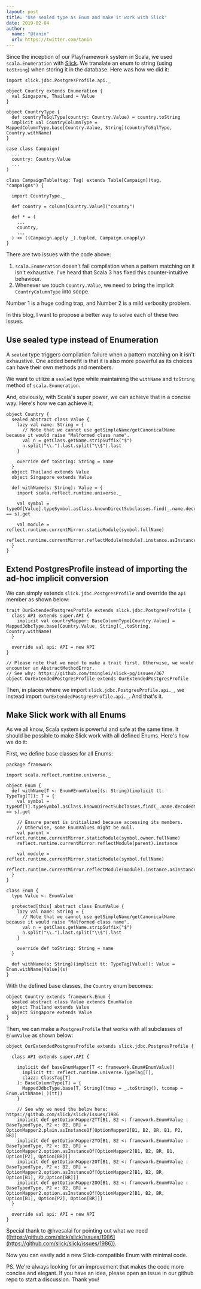 ```yaml
---
layout: post
title: "Use sealed type as Enum and make it work with Slick"
date: 2019-02-04
author:
  name: "@tanin"
  url: https://twitter.com/tanin
---
```


Since the inception of our Playframework system in Scala, we used `scala.Enumeration` with [Slick](https://github.com/slick/slick). We translate an enum to string (using `toString`) when storing it in the database. Here was how we did it:

```
import slick.jdbc.PostgresProfile.api._

object Country extends Enumeration {
  val Singapore, Thailand = Value
}

object CountryType {
  def countryToSqlType(country: Country.Value) = country.toString
  implicit val CountryColumnType = MappedColumnType.base[Country.Value, String](countryToSqlType, Country.withName)
}

case class Campaign(
  ...
  country: Country.Value
  ...
)

class CampaignTable(tag: Tag) extends Table[Campaign](tag, "campaigns") {

  import CountryType._

  def country = column[Country.Value]("country")

  def * = (
    ...
    country,
    ...
  ) <> ((Campaign.apply _).tupled, Campaign.unapply)
}
```

There are two issues with the code above:

1. `scala.Enumeration` doesn't fail compilation when a pattern matching on it isn't exhaustive. I've heard that Scala 3 has fixed this counter-intuitive behaviour.
2. Whenever we touch `Country.Value`, we need to bring the implicit `CountryColumnType` into scope.

Number 1 is a huge coding trap, and Number 2 is a mild verbosity problem.

In this blog, I want to propose a better way to solve each of these two issues.


## Use sealed type instead of Enumeration

A `sealed` type triggers compilation failure when a pattern matching on it isn't exhaustive. One added benefit is that it is also more powerful as its choices can have their own methods and members.

We want to utilize a `sealed` type while maintaining the `withName` and `toString` method of `scala.Enumeration`.

And, obviously, with Scala's super power, we can achieve that in a concise way. Here's how we can achieve it:

```
object Country {
  sealed abstract class Value {
    lazy val name: String = {
      // Note that we cannot use getSimpleName/getCanonicalName because it would raise "Malformed class name".
      val n = getClass.getName.stripSuffix("$")
      n.split("\\.").last.split("\\$").last
    }

    override def toString: String = name
  }
  object Thailand extends Value
  object Singapore extends Value

  def withName(s: String): Value = {
    import scala.reflect.runtime.universe._

    val symbol = typeOf[Value].typeSymbol.asClass.knownDirectSubclasses.find(_.name.decodedName.toString == s).get

    val module = reflect.runtime.currentMirror.staticModule(symbol.fullName)
    reflect.runtime.currentMirror.reflectModule(module).instance.asInstanceOf[Value]
  }
}
```


## Extend PostgresProfile instead of importing the ad-hoc implicit conversion

We can simply extends `slick.jdbc.PostgresProfile` and override the `api` member as shown below:

```
trait OurExtendedPostgresProfile extends slick.jdbc.PostgresProfile {
  class API extends super.API {
    implicit val countryMapper: BaseColumnType[Country.Value] = MappedJdbcType.base[Country.Value, String](_.toString, Country.withName)
  }

  override val api: API = new API
}

// Please note that we need to make a trait first. Otherwise, we would encounter an AbstractMethodError.
// See why: https://github.com/tminglei/slick-pg/issues/367
object OurExtendedPostgresProfile extends OurExtendedPostgresProfile
```

Then, in places where we import `slick.jdbc.PostgresProfile.api._`, we instead import `OurExtendedPostgresProfile.api._`. And that's it.


## Make Slick work with all Enums

As we all know, Scala system is powerful and safe at the same time. It should be possible to make Slick work with all  defined Enums. Here's how we do it:

First, we define base classes for all Enums:

```
package framework

import scala.reflect.runtime.universe._

object Enum {
  def withName[T <: Enum#EnumValue](s: String)(implicit tt: TypeTag[T]): T = {
    val symbol = typeOf[T].typeSymbol.asClass.knownDirectSubclasses.find(_.name.decodedName.toString == s).get  
    
    // Ensure parent is initialized because accessing its members.
    // Otherwise, some EnumValues might be null.
    val parent = reflect.runtime.currentMirror.staticModule(symbol.owner.fullName)
    reflect.runtime.currentMirror.reflectModule(parent).instance
    
    val module = reflect.runtime.currentMirror.staticModule(symbol.fullName)
    reflect.runtime.currentMirror.reflectModule(module).instance.asInstanceOf[T]
  }
}

class Enum {
  type Value <: EnumValue

  protected[this] abstract class EnumValue {
    lazy val name: String = {
      // Note that we cannot use getSimpleName/getCanonicalName because it would raise "Malformed class name".
      val n = getClass.getName.stripSuffix("$")
      n.split("\\.").last.split("\\$").last
    }

    override def toString: String = name
  }

  def withName(s: String)(implicit tt: TypeTag[Value]): Value = Enum.withName[Value](s)
}
```

With the defined base classes, the `Country` enum becomes:

```
object Country extends framework.Enum {
  sealed abstract class Value extends EnumValue
  object Thailand extends Value
  object Singapore extends Value
}
```

Then, we can make a `PostgresProfile` that works with all subclasses of `EnumValue` as shown below:

```
object OurExtendedPostgresProfile extends slick.jdbc.PostgresProfile {

  class API extends super.API {

    implicit def baseEnumMapper[T <: framework.Enum#EnumValue](
      implicit tt: reflect.runtime.universe.TypeTag[T],
      clazz: ClassTag[T]
    ): BaseColumnType[T] = {
      MappedJdbcType.base[T, String](tmap = _.toString(), tcomap = Enum.withName(_)(tt))
    }

    // See why we need the below here: https://github.com/slick/slick/issues/1986
    implicit def getOptionMapper2TT[B1, B2 <: framework.Enum#Value : BaseTypedType, P2 <: B2, BR] = OptionMapper2.plain.asInstanceOf[OptionMapper2[B1, B2, BR, B1, P2, BR]]
    implicit def getOptionMapper2TO[B1, B2 <: framework.Enum#Value : BaseTypedType, P2 <: B2, BR] = OptionMapper2.option.asInstanceOf[OptionMapper2[B1, B2, BR, B1, Option[P2], Option[BR]]]
    implicit def getOptionMapper2OT[B1, B2 <: framework.Enum#Value : BaseTypedType, P2 <: B2, BR] = OptionMapper2.option.asInstanceOf[OptionMapper2[B1, B2, BR, Option[B1], P2,Option[BR]]]
    implicit def getOptionMapper2OO[B1, B2 <: framework.Enum#Value : BaseTypedType, P2 <: B2, BR] = OptionMapper2.option.asInstanceOf[OptionMapper2[B1, B2, BR, Option[B1], Option[P2], Option[BR]]]
  }

  override val api: API = new API
}
```

Special thank to @hvesalai for pointing out what we need ([https://github.com/slick/slick/issues/1986](https://github.com/slick/slick/issues/1986)).

Now you can easily add a new Slick-compatible Enum with minimal code.

PS. We're always looking for an improvement that makes the code more concise and elegant. If you have an idea, please open an issue in our github repo to start a discussion. Thank you!
